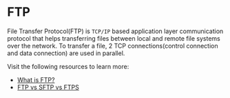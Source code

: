 # FTP

File Transfer Protocol(FTP) is `TCP/IP` based application layer communication protocol that helps transferring files between local and remote file systems over the network. To transfer a file, 2 TCP connections(control connection and data connection) are used in parallel.

Visit the following resources to learn more:

- [What is FTP?](https://www.geeksforgeeks.org/file-transfer-protocol-ftp-in-application-layer/)
- [FTP vs SFTP vs FTPS](https://www.fortinet.com/resources/cyberglossary/file-transfer-protocol-ftp-meaning)
